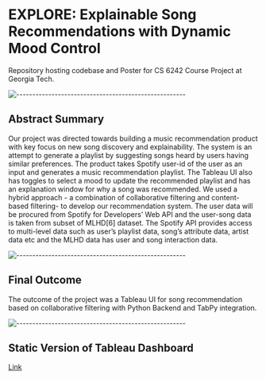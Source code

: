 # EXPLORE: Explainable Song Recommendations with Dynamic Mood Control

Repository hosting codebase and Poster for CS 6242 Course Project at Georgia Tech.

![-----------------------------------------------------](https://raw.githubusercontent.com/andreasbm/readme/master/assets/lines/rainbow.png)
<h2> Abstract Summary</h2>

Our project was directed towards building a music
recommendation product with key focus on new song
discovery and explainability. The system is an attempt
to generate a playlist by suggesting songs heard by
users having similar preferences. The product takes
Spotify user-id of the user as an input and generates
a music recommendation playlist. The Tableau UI also has
toggles to select a mood to update the recommended
playlist and has an explanation window for
why a song was recommended. We used a hybrid
approach - a combination of collaborative filtering and
content-based filtering- to develop our recommendation system. The user data will be procured from Spotify for Developers’ Web API and the user-song data is taken from subset of MLHD[6] dataset. The Spotify
API provides access to multi-level data such as user’s
playlist data, song’s attribute data, artist data etc and
the MLHD data has user and song interaction data.

![-----------------------------------------------------](https://raw.githubusercontent.com/andreasbm/readme/master/assets/lines/rainbow.png)

<h2> Final Outcome</h2>
The outcome of the project was a Tableau UI for song recommendation based on collaborative filtering with Python Backend and TabPy integration. 

![-----------------------------------------------------](https://raw.githubusercontent.com/andreasbm/readme/master/assets/lines/rainbow.png)

<h2>Static Version of Tableau Dashboard</h2>

<a href="https://public.tableau.com/app/profile/palash.choudhary/viz/EXPLORE-ForWeb/RecommendationDashbaord"> Link </a>
